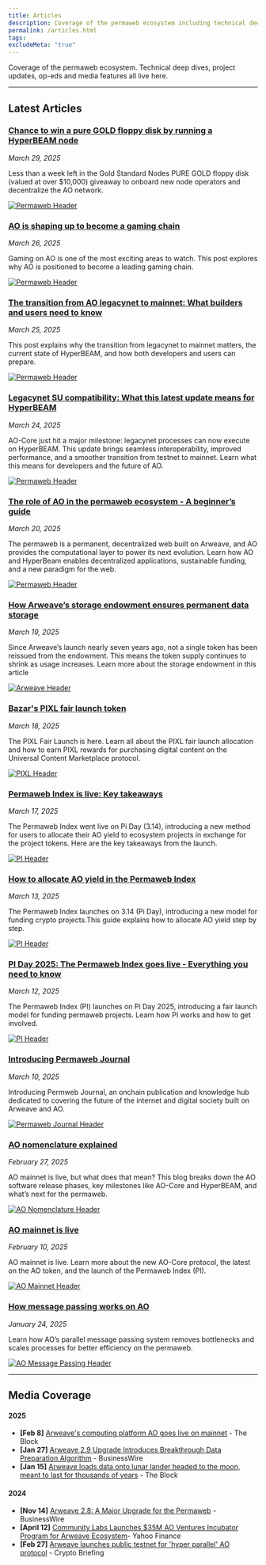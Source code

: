 ```yaml
---
title: Articles
description: Coverage of the permaweb ecosystem including technical deep dives, project updates, op-eds and media features and more.
permalink: /articles.html
tags:
excludeMeta: "true"
---
```


Coverage of the permaweb ecosystem. Technical deep dives, project updates, op-eds and media features all live here.

---

## Latest Articles

<div class="article-container">

<div class="article-text">

<h3><a href="article/hyperbeam-node-gold-giveaway.md">Chance to win a pure GOLD floppy disk by running a HyperBEAM node</a></h3>

<p><em>March 29, 2025</em></p>

<p>Less than a week left in the Gold Standard Nodes PURE GOLD floppy disk (valued at over $10,000) giveaway to onboard new node operators and decentralize the AO network.</p>

</div>

<a href="article/ao-gaming-chain.md" class="article-thumbnail">

<img src="/static/images/hyperbeam-gold-header.png" alt="Permaweb Header">

</a>

</div>

<div class="article-container">

<div class="article-text">

<h3><a href="article/ao-gaming-chain.md">AO is shaping up to become a gaming chain</a></h3>

<p><em>March 26, 2025</em></p>

<p>Gaming on AO is one of the most exciting areas to watch. This post explores why AO is positioned to become a leading gaming chain.</p>

</div>

<a href="article/ao-gaming-chain.md" class="article-thumbnail">

<img src="/static/images/ao-gaming-chain.png" alt="Permaweb Header">

</a>

</div>

<div class="article-container">

<div class="article-text">

<h3><a href="article/legacynet-mainnet-transition.md">The transition from AO legacynet to mainnet: What builders and users need to know</a></h3>

<p><em>March 25, 2025</em></p>

<p>This post explains why the transition from legacynet to mainnet matters, the current state of HyperBEAM, and how both developers and users can prepare.</p>

</div>

<a href="article/legacynet-mainnet-transition.md" class="article-thumbnail">

<img src="/static/images/mainnet-transition.png" alt="Permaweb Header">

</a>

</div>

<div class="article-container">

<div class="article-text">

<h3><a href="article/hyperbeam-milestone-3.md">Legacynet SU compatibility: What this latest update means for HyperBEAM</a></h3>

<p><em>March 24, 2025</em></p>

<p>AO-Core just hit a major milestone: legacynet processes can now execute on HyperBEAM. This update brings seamless interoperability, improved performance, and a smoother transition from testnet to mainnet. Learn what this means for developers and the future of AO.</p>

</div>

<a href="article/hyperbeam-milestone-3.md" class="article-thumbnail">

<img src="/static/images/milestone-3-header.png" alt="Permaweb Header">

</a>

</div>
<div class="article-container">

<div class="article-text">

<h3><a href="article/ao-permaweb-guide.md">The role of AO in the permaweb ecosystem - A beginner’s guide</a></h3>

<p><em>March 20, 2025</em></p>

<p>The permaweb is a permanent, decentralized web built on Arweave, and AO provides the computational layer to power its next evolution. Learn how AO and HyperBeam enables decentralized applications, sustainable funding, and a new paradigm for the web.</p>

</div>

<a href="article/ao-permaweb-guide.md" class="article-thumbnail">

<img src="/static/images/permaweb-header.png" alt="Permaweb Header">

</a>

</div>

<div class="article-container">

<div class="article-text">

<h3><a href="article/storage-endowment-explained.md">How Arweave’s storage endowment ensures permanent data storage</a></h3>

<p><em>March 19, 2025</em></p>

<p>Since Arweave’s launch nearly seven years ago, not a single token has been reissued from the endowment. This means the token supply continues to shrink as usage increases. Learn more about the storage endowment in this article</p>

</div>

<a href="article/storage-endowment-explained.md" class="article-thumbnail">

<img src="/static/images/arweave-header.png" alt="Arweave Header">

</a>

</div>
<div class="article-container">

<div class="article-text">

<div class="article-container">

<div class="article-text">

<h3><a href="article/pixl-fair-launch.md">Bazar's PIXL fair launch token</a></h3>

<p><em>March 18, 2025</em></p>

<p>The PIXL Fair Launch is here. Learn all about the PIXL fair launch allocation and how to earn PIXL rewards for purchasing digital content on the Universal Content Marketplace protocol.</p>

</div>

<a href="article/pixl-fair-launch.md" class="article-thumbnail">

<img src="/static/images/pixl-header.png" alt="PIXL Header">

</a>

</div>

<div class="article-container">

<div class="article-text">

<h3><a href="article/permaweb-index-takeaways.md">Permaweb Index is live: Key takeaways</a></h3>

<p><em>March 17, 2025</em></p>

<p>The Permaweb Index went live on Pi Day (3.14), introducing a new method for users to allocate their AO yield to ecosystem projects in exchange for the project tokens. Here are the key takeaways from the launch.</p>

</div>

<a href="article/permaweb-index-takeaways.md" class="article-thumbnail">

<img src="/static/images/pi-takeaways-header.png" alt="PI Header">

</a>

</div>

<div class="article-container">

<div class="article-text">

<h3><a href="article/ao-yield.md">How to allocate AO yield in the Permaweb Index</a></h3>

<p><em>March 13, 2025</em></p>

<p>The Permaweb Index launches on 3.14 (Pi Day), introducing a new model for funding crypto projects.This guide explains how to allocate AO yield step by step.</p>

</div>

<a href="article/.md" class="article-thumbnail">

<img src="/static/images/pi-header.png" alt="PI Header">

</a>

</div>

<div class="article-container">

<div class="article-text">

<h3><a href="article/permaweb-index.md">PI Day 2025: The Permaweb Index goes live - Everything you need to know</a></h3>

<p><em>March 12, 2025</em></p>

<p>The Permaweb Index (PI) launches on Pi Day 2025, introducing a fair launch model for funding permaweb projects. Learn how PI works and how to get involved.</p>

</div>

<a href="article/permaweb-index.md" class="article-thumbnail">

<img src="/static/images/pi-header.png" alt="PI Header">

</a>

</div>

<div class="article-container">

<div class="article-text">

<h3><a href="news/introducing-permaweb-journal.md">Introducing Permaweb Journal</a></h3>

<p><em>March 10, 2025</em></p>

<p>Introducing Permweb Journal, an onchain publication and knowledge hub dedicated to covering the future of the internet and digital society built on Arweave and AO.</p>

</div>

<a href="news/introducing-permaweb-journal.md" class="article-thumbnail">

<img src="/static/og-image.png" alt="Permaweb Journal Header">

</a>

</div>

<div class="article-container">

<div class="article-text">

<h3><a href="article/ao-nomenclature.md">AO nomenclature explained</a></h3>

<p><em>February 27, 2025</em></p>

<p>AO mainnet is live, but what does that mean? This blog breaks down the AO software release phases, key milestones like AO-Core and HyperBEAM, and what’s next for the permaweb.</p>

</div>

<a href="article/ao-nomenclature.md" class="article-thumbnail">

<img src="/static/images/ao-nomenclature-header.png" alt="AO Nomenclature Header">

</a>

</div>

<div class="article-container">

<div class="article-text">

<h3><a href="article/ao-mainnet-live.md">AO mainnet is live</a></h3>

<p><em>February 10, 2025</em></p>

<p>AO mainnet is live. Learn more about the new AO-Core protocol, the latest on the AO token, and the launch of the Permaweb Index (PI).</p>

</div>

<a href="article/ao-mainnet-live.md" class="article-thumbnail">

<img src="/static/images/ao-mainnet-header.webp" alt="AO Mainnet Header">

</a>

</div>

<div class="article-container">

<div class="article-text">

<h3><a href="article/ao-message-passing-explained.md">How message passing works on AO</a></h3>

<p><em>January 24, 2025</em></p>

<p>Learn how AO’s parallel message passing system removes bottlenecks and scales processes for better efficiency on the permaweb.</p>

</div>

<a href="article/ao-message-passing-explained.md" class="article-thumbnail">

<img src="/static/images/ao-message-passing-header.webp" alt="AO Message Passing Header">

</a>

</div>

---

## Media Coverage

#### 2025

- **[Feb 8]** [Arweave's computing platform AO goes live on mainnet](https://www.theblock.co/post/339450/arweaves-computing-platform-ao-goes-live-on-mainnet) - The Block
- **[Jan 27]** [Arweave 2.9 Upgrade Introduces Breakthrough Data Preparation Algorithm](https://www.businesswire.com/news/home/20250127112212/en/Arweave-2.9-Upgrade-Introduces-Breakthrough-Data-Preparation-Algorithm) - BusinessWire
- **[Jan 15]** [Arweave loads data onto lunar lander headed to the moon, meant to last for thousands of years](https://www.theblock.co/post/334757/arweave-lunar-lander) - The Block

#### 2024

- **[Nov 14]** [Arweave 2.8: A Major Upgrade for the Permaweb](https://www.businesswire.com/news/home/20241114361211/en/Arweave-2.8-A-Major-Upgrade-For-The-PermaWeb) - BusinessWire
- **[April 12]** [Community Labs Launches $35M AO Ventures Incubator Program for Arweave Ecosystem](https://finance.yahoo.com/news/community-labs-launches-35m-ao-064040071.html)- Yahoo Finance
- **[Feb 27]** [Arweave launches public testnet for 'hyper parallel' AO protocol](https://cryptobriefing.com/arweave-launches-public-testnet-for-hyper-parallel-ao-protocol/) - Crypto Briefing
